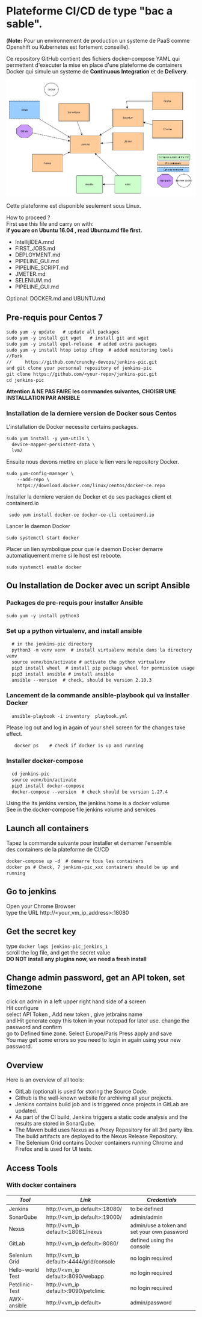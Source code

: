 # Plateforme CI/CD de type "bac a sable".
(**Note:** Pour un environnement de production un systeme de PaaS comme Openshift ou Kubernetes est fortement conseille). 

Ce repository GitHub contient des fichiers docker-compose YAML 
qui permettent d'executer la mise en place d'une plateforme de containers
Docker qui simule un systeme de **Continuous** **Integration** et de **Delivery**. 

![Docker CI Tools](screenshots/latest_schema.jpg)

Cette plateforme est disponible seulement sous Linux. 

How to proceed ?  
First use this file and carry on with:     
**if you are on Ubuntu 16.04 , read Ubuntu.md file first.**    
 * IntellijIDEA.mnd  
 * FIRST_JOBS.md    
 * DEPLOYMENT.md 
 * PIPELINE_GUI.md
 * PIPELINE_SCRIPT.md  
 * JMETER.md  
 * SELENIUM.md  
 * PIPELINE_GUI.md  
   
Optional: DOCKER.md and UBUNTU.md

## Pre-requis pour Centos 7
```
sudo yum -y update   # update all packages 
sudo yum -y install git wget   # install git and wget 
sudo yum -y install epel-release  # added extra packages
sudo yum -y install htop iotop iftop  # added monitoring tools
//Fork  
//     https://github.com/crunchy-devops/jenkins-pic.git
and git clone your personnal repository of jenkins-pic
git clone https://github.com/<your-repo>/jenkins-pic.git
cd jenkins-pic  
```
**Attention A NE PAS FAIRE les commandes suivantes, CHOISIR UNE INSTALLATION PAR ANSIBLE**
### Installation de la derniere version de Docker sous Centos 
L'installation de Docker necessite certains packages.
```
sudo yum install -y yum-utils \
  device-mapper-persistent-data \
  lvm2
```
Ensuite nous devons mettre en place le lien vers le repository Docker.
```
sudo yum-config-manager \
    --add-repo \
    https://download.docker.com/linux/centos/docker-ce.repo
```
Installer la derniere version de Docker et de ses packages client et containerd.io
```
 sudo yum install docker-ce docker-ce-cli containerd.io
```
Lancer le daemon Docker 
```
sudo systemctl start docker
```
Placer un lien symbolique pour que le daemon Docker demarre automatiquement meme si le host est reboote. 
```
sudo systemctl enable docker
```

## Ou Installation de Docker avec un script Ansible 
### Packages de pre-requis pour installer Ansible 
```
sudo yum -y install python3 
```

### Set up a python virtualenv, and install ansible
```shell script
  # in the jenkins-pic directory 
  python3 -m venv venv  # install virtualenv module dans la directory venv
  source venv/bin/activate # activate the python virtualenv
  pip3 install wheel  # install pip package wheel for permission usage
  pip3 install ansible # install ansible
  ansible --version  # check, should be version 2.10.3
```

### Lancement de la commande ansible-playbook qui va installer Docker
```
  ansible-playbook -i inventory  playbook.yml
```

Please log out and log in again of your shell screen for 
the changes take effect. 
```shell script
   docker ps    # check if docker is up and running 
```

### Installer docker-compose 
```shell script
  cd jenkins-pic
  source venv/bin/activate
  pip3 install docker-compose
  docker-compose --version  # check should be version 1.27.4
```
Using the lts jenkins version, the jenkins home is a docker volume   
See in the docker-compose file jenkins volume and services  

## Launch all containers
Tapez la commande suivante pour installer et demarrer l'ensemble   
des containers de la plateforme de CI/CD
```
docker-compose up -d  # demarre tous les containers
docker ps # Check, 7 jenkins-pic_xxx containers should be up and running
```

## Go to jenkins
Open your Chrome Browser    
type the URL  http://<your_vm_ip_address>:18080   

## Get the secret key 
type ``` docker logs jenkins-pic_jenkins_1 ```  
scroll the log file, and get the secret value  
**DO NOT install any plugins now, we need a fresh install** 

## Change admin password, get an API token, set timezone
click on admin in a left upper right hand side of a screen  
Hit configure  
select API Token , Add new token , give jetbrains name  
and Hit generate 
copy this token in your notepad for later use. 
change the password and confirm  
go to Defined time zone. Select Europe/Paris
Press apply and save  
You may get some errors so you need to login in again using your new password. 

## Overview
Here is an overview of all tools:
- GitLab (optional) is used for storing the Source Code.
- Github is the well-known website for archiving all your projects.
- Jenkins contains build job and is triggered once projects in GitLab are updated.
- As part of the CI build, Jenkins triggers a static code analysis and the results are stored in SonarQube.
- The Maven build uses Nexus as a Proxy Repository for all 3rd party libs. The build artifacts are deployed to the Nexus Release Repository.
- The Selenium Grid contains Docker containers running Chrome and Firefox and is used for UI tests.

## Access Tools
### With docker containers
| *Tool* | *Link* | *Credentials* |
| ------------- | ------------- | ------------- |
| Jenkins | http://<vm_ip default>:18080/ | to be defined |
| SonarQube | http://<vm_ip default>:19000/ | admin/admin |
| Nexus | http://<vm_ip default>:18081/nexus | admin/use a token and set your own password |
| GitLab | http://<vm_ip default>:8080/ | defined using the console |
| Selenium Grid | http://<vm_ip default>:4444/grid/console | no login required |
| Hello-world Test | http://<vm_ip default>:8090/webapp | no login required |
| Petclinic-Test | http://<vm_ip default>:9090/petclinic | no login required |
| AWX-ansible| http://<vm_ip default> | admin/password |
